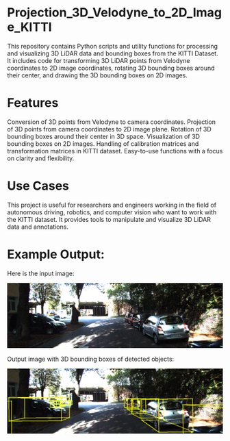 # Projection_3D_Velodyne_to_2D_Image_KITTI
This repository contains Python scripts and utility functions for processing and visualizing 3D LiDAR data and bounding boxes from the KITTI Dataset. It includes code for transforming 3D LiDAR points from Velodyne coordinates to 2D image coordinates, rotating 3D bounding boxes around their center, and drawing the 3D bounding boxes on 2D images.

# Features
Conversion of 3D points from Velodyne to camera coordinates.
Projection of 3D points from camera coordinates to 2D image plane.
Rotation of 3D bounding boxes around their center in 3D space.
Visualization of 3D bounding boxes on 2D images.
Handling of calibration matrices and transformation matrices in KITTI dataset.
Easy-to-use functions with a focus on clarity and flexibility.
# Use Cases
This project is useful for researchers and engineers working in the field of autonomous driving, robotics, and computer vision who want to work with the KITTI dataset. It provides tools to manipulate and visualize 3D LiDAR data and annotations.

# Example Output:
Here is the input image:

![Alt text](000005.png)

Output image with 3D bounding boxes of detected objects:

![Alt text](image_5_output.png)


